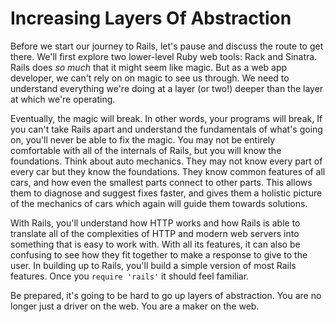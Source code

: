 # Increasing Layers Of Abstraction

Before we start our journey to Rails, let's pause and discuss the route to get there. We'll first explore two lower-level Ruby web tools: Rack and Sinatra. Rails does *so much* that it might seem like magic. But as a web app developer, we can't rely on on magic to see us through. We need to understand everything we're doing at a layer (or two!) deeper than the layer at which we're operating.

Eventually, the magic will break. In other words, your programs will break, If you can't take Rails apart and understand the fundamentals of what's going on, you'll never be able to fix the magic. You may not be entirely comfortable with all of the internals of Rails, but you will know the foundations. Think about auto mechanics. They may not know every part of every car but they know the foundations. They know common features of all cars, and how even the smallest parts connect to other parts. This allows them to diagnose and suggest fixes faster, and gives them a holistic picture of the mechanics of cars which again will guide them towards solutions. 

With Rails, you'll understand how HTTP works and how Rails is able to translate all of the complexities of HTTP and modern web servers into something that is easy to work with. With all its features, it can also be confusing to see how they fit together to make a response to give to the user. In building up to Rails, you'll build a simple version of most Rails features. Once you `require 'rails'` it should feel familiar.

Be prepared, it's going to be hard to go up layers of abstraction. You are no longer just a driver on the web. You are a maker on the web.
